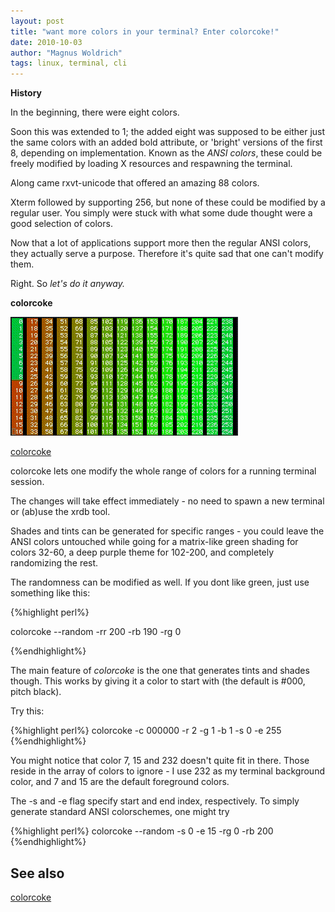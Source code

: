 ```yaml
---
layout: post
title: "want more colors in your terminal? Enter colorcoke!"
date: 2010-10-03
author: "Magnus Woldrich"
tags: linux, terminal, cli
---
```



**History**

In the beginning, there were eight colors.

Soon this was extended to 1; the added eight was supposed to be either
just the same colors with an added bold attribute, or 'bright' versions
of the first 8, depending on implementation. Known as the *ANSI
colors*, these could be freely modified by loading X resources and
respawning the terminal.

Along came rxvt-unicode that offered an amazing 88 colors.

Xterm followed by supporting 256, but none of these could be modified by
a regular user. You simply were stuck with what some dude thought were a
good selection of colors.

Now that a lot of applications support more then the regular ANSI
colors, they actually serve a purpose. Therefore it's quite sad that one
can't modify them.

Right. So *let's do it anyway.*

**colorcoke**

![colorcoke](/assets/colorcoke.gif)

[colorcoke](http://github.com/trapd00r/colorcoke)


colorcoke lets one modify the whole range of colors for a running terminal session.

The changes will take effect immediately - no need to spawn a new
terminal or (ab)use the xrdb tool.

Shades and tints can be generated for specific ranges - you could leave the
ANSI colors untouched while going for a matrix-like green shading for colors
32-60, a deep purple theme for 102-200, and completely randomizing the rest.

The randomness can be modified as well. If you dont like green, just use
something like this:

{%highlight perl%}

colorcoke --random -rr 200 -rb 190 -rg 0

{%endhighlight%}

The main feature of *colorcoke* is the one that generates tints and shades though.
This works by giving it a color to start with (the default is #000, pitch black).

Try this:

{%highlight perl%}
colorcoke -c 000000 -r 2 -g 1 -b 1 -s 0 -e 255
{%endhighlight%}

You might notice that color 7, 15 and 232 doesn't quite fit in there.
Those reside in the array of colors to ignore - I use 232 as my terminal
background color, and 7 and 15 are the default foreground colors.

The -s and -e flag specify start and end index, respectively. To simply
generate standard ANSI colorschemes, one might try

{%highlight perl%}
colorcoke --random -s 0 -e 15 -rg 0 -rb 200
{%endhighlight%}

See also
--------

[colorcoke](/dev/colorcoke)
